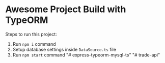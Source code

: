 # Awesome Project Build with TypeORM

Steps to run this project:

1. Run `npm i` command
2. Setup database settings inside `DataSource.ts` file
3. Run `npm start` command
"# express-typeorm-mysql-ts" 
"# trade-api" 
